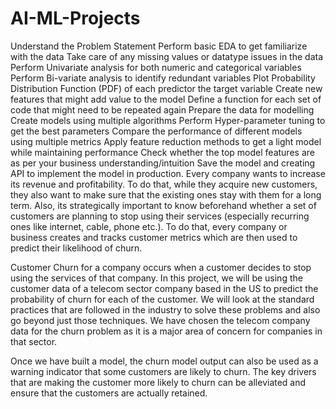 # AI-ML-Projects
Understand the Problem Statement
Perform basic EDA to get familiarize with the data
Take care of any missing values or datatype issues in the data
Perform Univariate analysis for both numeric and categorical variables
Perform Bi-variate analysis to identify redundant variables
Plot Probability Distribution Function (PDF) of each predictor the target variable
Create new features that might add value to the model
Define a function for each set of code that might need to be repeated again
Prepare the data for modelling
Create models using multiple algorithms
Perform Hyper-parameter tuning to get the best parameters
Compare the performance of different models using multiple metrics
Apply feature reduction methods to get a light model while maintaining performance
Check whether the top model features are as per your business understanding/intuition
Save the model and creating API to implement the model in production.
Every company wants to increase its revenue and profitability. To do that, while they acquire new customers, 
they also want to make sure that the existing ones stay with them for a long term. Also, 
its strategically important to know beforehand whether a set of customers are planning to stop using their services 
(especially recurring ones like internet, cable, phone etc.). To do that, every company or business creates and tracks
customer metrics which are then used to predict their likelihood of churn.

Customer Churn for a company occurs when a customer decides to stop using the services of that company. 
In this project, we will be using the customer data of a telecom sector company based in the US to predict the probability of churn for each of the customer. 
We will look at the standard practices that are followed in the industry to solve these problems and also go beyond just those techniques. 
We have chosen the telecom company data for the churn problem as it is a major area of concern for companies in that sector.

Once we have built a model, the churn model output can also be used as a warning indicator that some customers are likely to churn.
The key drivers that are making the customer more likely to churn can be alleviated and ensure that the customers are actually retained.

